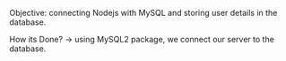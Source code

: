 Objective: connecting Nodejs with MySQL and storing user details in the database.

How its Done?
-> using MySQL2 package, we connect our server to the database.
